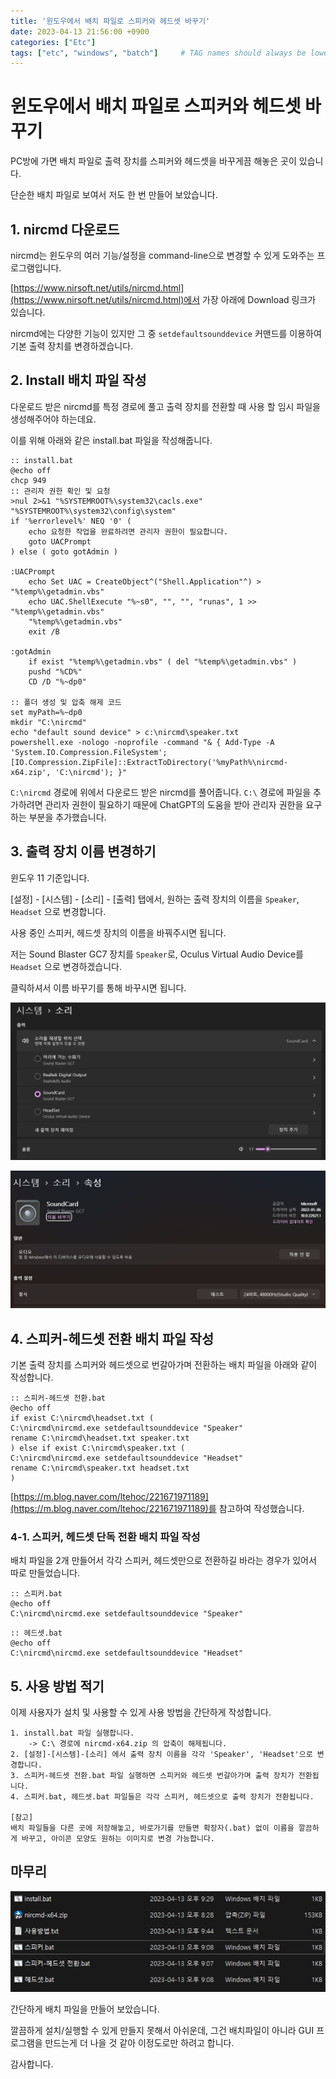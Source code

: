 ```yaml
---
title: '윈도우에서 배치 파일로 스피커와 헤드셋 바꾸기'
date: 2023-04-13 21:56:00 +0900
categories: ["Etc"]
tags: ["etc", "windows", "batch"]     # TAG names should always be lowercase
---
```


# 윈도우에서 배치 파일로 스피커와 헤드셋 바꾸기

PC방에 가면 배치 파일로 출력 장치를 스피커와 헤드셋을 바꾸게끔 해놓은 곳이 있습니다.

단순한 배치 파일로 보여서 저도 한 번 만들어 보았습니다.

## 1. nircmd 다운로드

nircmd는 윈도우의 여러 기능/설정을 command-line으로 변경할 수 있게 도와주는 프로그램입니다.

[https://www.nirsoft.net/utils/nircmd.html](https://www.nirsoft.net/utils/nircmd.html)에서 가장 아래에 Download 링크가 있습니다.

nircmd에는 다양한 기능이 있지만 그 중 `setdefaultsounddevice` 커맨드를 이용하여 기본 출력 장치를 변경하겠습니다.

## 2. Install 배치 파일 작성

다운로드 받은 nircmd를 특정 경로에 풀고 출력 장치를 전환할 때 사용 할 임시 파일을 생성해주어야 하는데요.

이를 위해 아래와 같은 install.bat 파일을 작성해줍니다.

```batch
:: install.bat
@echo off
chcp 949
:: 관리자 권한 확인 및 요청
>nul 2>&1 "%SYSTEMROOT%\system32\cacls.exe" "%SYSTEMROOT%\system32\config\system"
if '%errorlevel%' NEQ '0' (
    echo 요청한 작업을 완료하려면 관리자 권한이 필요합니다.
    goto UACPrompt
) else ( goto gotAdmin )

:UACPrompt
    echo Set UAC = CreateObject^("Shell.Application"^) > "%temp%\getadmin.vbs"
    echo UAC.ShellExecute "%~s0", "", "", "runas", 1 >> "%temp%\getadmin.vbs"
    "%temp%\getadmin.vbs"
    exit /B

:gotAdmin
    if exist "%temp%\getadmin.vbs" ( del "%temp%\getadmin.vbs" )
    pushd "%CD%"
    CD /D "%~dp0"

:: 폴더 생성 및 압축 해제 코드
set myPath=%~dp0
mkdir "C:\nircmd"
echo "default sound device" > c:\nircmd\speaker.txt
powershell.exe -nologo -noprofile -command "& { Add-Type -A 'System.IO.Compression.FileSystem'; [IO.Compression.ZipFile]::ExtractToDirectory('%myPath%\nircmd-x64.zip', 'C:\nircmd'); }"
```

`C:\nircmd` 경로에 위에서 다운로드 받은 nircmd를 풀어줍니다. `C:\` 경로에 파일을 추가하려면 관리자 권한이 필요하기 때문에 ChatGPT의 도움을 받아 관리자 권한을 요구하는 부분을 추가했습니다.

## 3. 출력 장치 이름 변경하기

윈도우 11 기준입니다.

[설정] - [시스템] - [소리] - [출력] 탭에서, 원하는 출력 장치의 이름을 `Speaker`, `Headset` 으로 변경합니다.

사용 중인 스피커, 헤드셋 장치의 이름을 바꿔주시면 됩니다.

저는 Sound Blaster GC7 장치를 `Speaker`로, Oculus Virtual Audio Device를 `Headset` 으로 변경하겠습니다.

클릭하셔서 이름 바꾸기를 통해 바꾸시면 됩니다.

![이미지](https://raw.githubusercontent.com/lyw1217/TIL/main/ETC/images/%EC%9C%88%EB%8F%84%EC%9A%B0-%EC%8A%A4%ED%94%BC%EC%BB%A4-%ED%86%A0%EA%B8%80_1.png)

![이미지](https://raw.githubusercontent.com/lyw1217/TIL/main/ETC/images/%EC%9C%88%EB%8F%84%EC%9A%B0-%EC%8A%A4%ED%94%BC%EC%BB%A4-%ED%86%A0%EA%B8%80_2.png)

## 4. 스피커-헤드셋 전환 배치 파일 작성

기본 출력 장치를 스피커와 헤드셋으로 번갈아가며 전환하는 배치 파일을 아래와 같이 작성합니다.

```batch
:: 스피커-헤드셋 전환.bat
@echo off
if exist C:\nircmd\headset.txt (
C:\nircmd\nircmd.exe setdefaultsounddevice "Speaker"
rename C:\nircmd\headset.txt speaker.txt
) else if exist C:\nircmd\speaker.txt (
C:\nircmd\nircmd.exe setdefaultsounddevice "Headset"
rename C:\nircmd\speaker.txt headset.txt
)
```

[https://m.blog.naver.com/ltehoc/221671971189](https://m.blog.naver.com/ltehoc/221671971189)를 참고하여 작성했습니다.

### 4-1. 스피커, 헤드셋 단독 전환 배치 파일 작성

배치 파일을 2개 만들어서 각각 스피커, 헤드셋만으로 전환하길 바라는 경우가 있어서 따로 만들었습니다.

```batch
:: 스피커.bat
@echo off
C:\nircmd\nircmd.exe setdefaultsounddevice "Speaker"
```

```batch
:: 헤드셋.bat
@echo off
C:\nircmd\nircmd.exe setdefaultsounddevice "Headset"
```

## 5. 사용 방법 적기

이제 사용자가 설치 및 사용할 수 있게 사용 방법을 간단하게 작성합니다.

```
1. install.bat 파일 실행합니다.
	-> C:\ 경로에 nircmd-x64.zip 의 압축이 해제됩니다.
2. [설정]-[시스템]-[소리] 에서 출력 장치 이름을 각각 'Speaker', 'Headset'으로 변경합니다.
3. 스피커-헤드셋 전환.bat 파일 실행하면 스피커와 헤드셋 번갈아가며 출력 장치가 전환됩니다.
4. 스피커.bat, 헤드셋.bat 파일들은 각각 스피커, 헤드셋으로 출력 장치가 전환됩니다.

[참고]
배치 파일들을 다른 곳에 저장해놓고, 바로가기를 만들면 확장자(.bat) 없이 이름을 깔끔하게 바꾸고, 아이콘 모양도 원하는 이미지로 변경 가능합니다.
```

## 마무리

![이미지](https://raw.githubusercontent.com/lyw1217/TIL/main/ETC/images/%EC%9C%88%EB%8F%84%EC%9A%B0-%EC%8A%A4%ED%94%BC%EC%BB%A4-%ED%86%A0%EA%B8%80_3.png)

간단하게 배치 파일을 만들어 보았습니다.

깔끔하게 설치/실행할 수 있게 만들지 못해서 아쉬운데, 그건 배치파일이 아니라 GUI 프로그램을 만드는게 더 나을 것 같아 이정도로만 하려고 합니다.

감사합니다.